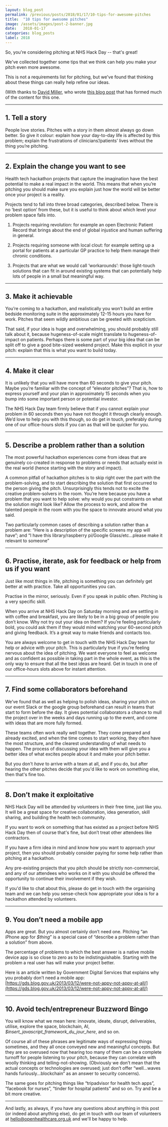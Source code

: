 ```yaml
---
layout: blog_post
permalink: /previous/posts/2018/01/17/10-tips-for-awesome-pitches
title:  "10 tips for awesome pitches"
image: /assets/images/post-2-banner.jpg
date:   2018-01-17
categories: blog_posts
label: 2018
---
```

So, you're considering pitching at NHS Hack Day -- that's great!

We've collected together some tips that we think can help you make your pitch even more awesome.

This is not a requirements list for pitching, but we've found that thinking about these things can really help refine our ideas.

(With thanks to [David Miller](https://twitter.com/thatdavidmiller), who wrote [this blog post](http://openhealthcare.org.uk/blog/2016/03/21/how-to-pitch-at-a-hackday/) that has formed much of the content for this one.

------

## 1. Tell a story

People love stories. Pitches with a story in them almost always go down better. So give it colour: explain how your day-to-day life is affected by this problem; explain the frustrations of clinicians’/patients’ lives without the thing you’re pitching.

------

## 2. Explain the change you want to see

Health tech hackathon projects that capture the imagination have the best potential to make a real impact in the world. This means that when you’re pitching you should make sure you explain just how the world will be better once your project is a reality.

Projects tend to fall into three broad categories, described below. There is no ‘best option’ from these, but it is useful to think about which level your problem space falls into.

1. Projects requiring revolution: for example an open Electronic Patient Record that brings about the end of global injustice and human suffering in general.

2. Projects requiring someone with local clout: for example setting up a portal for patients at a particular GP practice to help them manage their chronic conditions.

3. Projects that are what we would call ‘workarounds’: those light-touch solutions that can fit in around existing systems that can potentially help lots of people in a small but meaningful way.

------

## 3. Make it achievable

You’re coming to a hackathon, and realistically you won’t build an entire bedside monitoring suite in the approximately 12-15 hours you have for work. Pitches that seem wildly ambitious can be greeted with scepticism.

That said, if your idea is huge and overwhelming, you should probably still talk about it, because hugeness-of-scale might translate to hugeness-of-impact on patients. Perhaps there is some part of your big idea that can be split off to give a good bite-sized weekend project. Make this explicit in your pitch: explain that this is what you want to build today.

------

## 4. Make it clear

It is unlikely that you will have more than 60 seconds to give your pitch. Maybe you’re familiar with the concept of “elevator pitches”? That is, how to express yourself and your plan in approximately 15 seconds when you bump into some important person or potential investor.

The NHS Hack Day team firmly believe that if you cannot explain your problem in 60 seconds then you have not thought it through clearly enough. We’d love to help you with this though, so do get in touch, preferably during one of our office-hours slots if you can as that will be quicker for you.

------

## 5. Describe a problem rather than a solution

The most powerful hackathon experiences come from ideas that are genuinely co-created in response to problems or needs that actually exist in the real world (hence starting with the story and impact).

A common pitfall of hackathon pitches is to skip right over the part with the problem-solving, and to start describing the solution that first occurred to the person giving the pitch. Unsurprisingly this tends not to excite the creative problem-solvers in the room. You’re here because you have a problem that you want to help solve: why would you put constraints on what the solution might look like? Allow the process to work, and allow the talented people in the room with you the space to innovate around what you said.

Two particularly common cases of describing a solution rather than a problem are: “Here is a description of the specific screens my app will have”; and “I have this library/raspberry pi/Google Glass/etc...please make it relevant to someone”

------

## 6. Practise, iterate, ask for feedback or help from us if you want

Just like most things in life, pitching is something you can definitely get better at with practice. Take all opportunities you can.

Practise in the mirror, seriously. Even if you speak in public often. Pitching is a very specific skill.

When you arrive at NHS Hack Day on Saturday morning and are settling in with coffee and breakfast, you are likely to be in a big group of people you don’t know. Why not try out your idea on them? If you’re feeling particularly bold, you could ask them if they would mind watching your 60-second pitch and giving feedback. It’s a great way to make friends and contacts too.

You are always welcome to get in touch with the NHS Hack Day team for help or advice with your pitch. This is particularly true if you’re feeling nervous about the idea of pitching. We want everyone to feel as welcome and as confident as possible in taking part in the whole event, as this is the only way to ensure that all the best ideas are heard. Get in touch in one of our office-hours slots above for instant attention.

------

## 7. Find some collaborators beforehand

We’ve found that as well as helping to polish ideas, sharing your pitch on our event Slack or the google group beforehand can result in teams that start to form before the day. It gives potential collaborators a chance to mull the project over in the weeks and days running up to the event, and come with ideas that are more fully formed.  

These teams often work really well together. They come prepared and already excited, and when the time comes to start working, they often have the most structure, and the clearest understanding of what needs to happen. The process of discussing your idea with them will give you a better idea of what excites people about it and make your pitch better.  

But you don't *have* to arrive with a team at all, and if you do, but after hearing the other pitches decide that you'd like to work on something else, then that's fine too.

------

## 8. Don’t make it exploitative

NHS Hack Day will be attended by volunteers in their free time, just like you. It will be a great space for creative collaboration, idea generation, skill sharing, and building the health tech community.

If you want to work on something that has existed as a project before NHS Hack Day then of course that's fine, but don’t treat other attendees like contractors.

If you have a firm idea in mind and know how you want to approach your project, then you should probably consider paying for some help rather than pitching at a hackathon.

Any pre-existing projects that you pitch should be strictly non-commercial, and any of our attendees who works on it with you should be offered the opportunity to continue their involvement if they wish.

If you'd like to chat about this, please do get in touch with the organising team and we can help you sense-check how appropriate your idea is for a hackathon attended by volunteers.

------

## 9. You don’t need a mobile app

Apps are great. But you almost certainly don’t need one. Pitching “an iPhone app for *$thing*” is a special case of “describe a problem rather than a solution” from above.

The percentage of problems to which the best answer is a native mobile device app is so close to zero as to be indistinguishable. Starting with the problem a real user has will make your project better.

Here is an article written by Government Digital Services that explains why you probably don’t need a mobile app: [https://gds.blog.gov.uk/2013/03/12/were-not-appy-not-appy-at-all/](https://gds.blog.gov.uk/2013/03/12/were-not-appy-not-appy-at-all/)

------

## 10. Avoid tech/entrepreneur Buzzword Bingo

You will know what we mean here: innovate, ideate, disrupt, deliverables, utilise, explore the space, blockchain, AI, *$insert_javascript_framework_du_jour_here*, and so on.

Of course all of these phrases are legitimate ways of expressing things sometimes, and they all once conveyed new and meaningful concepts. But they are so overused now that hearing too many of them can be a complete turnoff for people listening to your pitch, because they can correlate with woolly thinking and telling-not-showing. (Obviously we don’t mean that the actual concepts or technologies are overused; just don’t offer “well…waves hands furiously...blockchain” as an answer to security concerns).

The same goes for pitching things like “tripadvisor for health tech apps”, “facebook for nurses”, “tinder for hospital patients” and so on. Try and be a bit more creative.

------

And lastly, as always, if you have any questions about anything in this post (or indeed about anything else), do get in touch with our team of volunteers at [hello@openhealthcare.org.uk](hello@openhealthcare.org.uk) and we'll be happy to help.